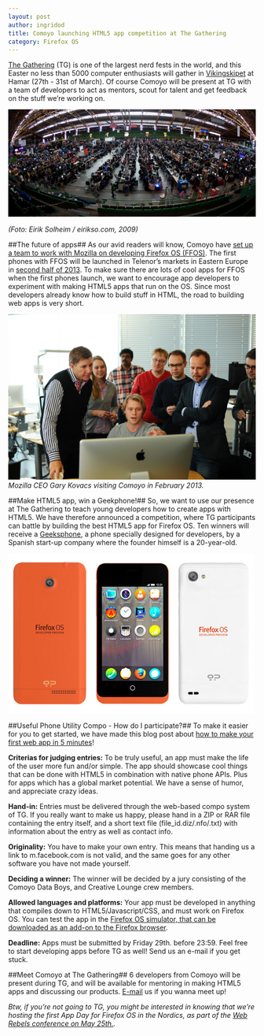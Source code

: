 ```yaml
---
layout: post
author: ingridod
title: Comoyo launching HTML5 app competition at The Gathering
category: Firefox OS
---
```

[The Gathering](http://www.gathering.org/tg13/en) (TG) is one of the largest nerd fests in the world, and this Easter no less than 5000 computer enthusiasts will gather in [Vikingskipet](https://upload.wikimedia.org/wikipedia/commons/3/3c/Vikingskipet_profile.jpg) at Hamar (27th - 31st of March). Of course Comoyo will be present at TG with a team of developers to act as mentors, scout for talent and get feedback on the stuff we’re working on.

![The Gathering 2009](/assets/img/posts/comoyo-at-TG/The_Gathering_2009_by_NRKbeta.jpg)

_(Foto: Eirik Solheim / eirikso.com, 2009)_

##The future of apps##
As our avid readers will know, Comoyo have [set up a team to work with Mozilla on developing Firefox OS (FFOS)](http://comoyo.github.com/blog/2012/12/18/Firefox-OS-challenges-the-closed-mobile-ecosystems/). The first phones with FFOS will be launched in Telenor’s markets in Eastern Europe in [second half of 2013](http://www.telenor.com/news-and-media/press-releases/2013/telenor-to-rollout-firefox-os-smartphones-in-2013/). To make sure there are lots of cool apps for FFOS when the first phones launch, we want to encourage app developers to experiment with making HTML5 apps that run on the OS. Since most developers already know how to build stuff in HTML, the road to building web apps is very short.

![Mozilla CEO visits Comoyo](/assets/img/posts/comoyo-at-TG/kovacs-at-comoyo.JPG)
_Mozilla CEO Gary Kovacs visiting Comoyo in February 2013._

##Make HTML5 app, win a Geekphone!##
So, we want to use our presence at The Gathering to teach young developers how to create apps with HTML5. We have therefore announced a competition, where TG participants can battle by building the best HTML5 app for Firefox OS. Ten winners will receive a [Geeksphone](http://www.geeksphone.com/), a phone specially designed for developers, by a Spanish start-up company where the founder himself is a 20-year-old.

![Geeksphone](/assets/img/posts/comoyo-at-TG/geeksphone.jpg)

##Useful Phone Utility Compo - How do I participate?##
To make it easier for you to get started, we have made this blog post about [how to make your first web app in 5 minutes](http://comoyo.github.com/blog/2013/03/12/first-ffos-app/)!

**Criterias for judging entries:**
To be truly useful, an app must make the life of the user more fun and/or simple. The app should showcase cool things that can be done with HTML5 in combination with native phone APIs. Plus for apps which has a global market potential. We have a sense of humor, and appreciate crazy ideas.

**Hand-in:**
Entries must be delivered through the web-based compo system of TG.
If you really want to make us happy, please hand in a ZIP or RAR file containing the entry itself, and a short text file (file_id.diz/.nfo/.txt) with information about the entry as well as contact info.

**Originality:**
You have to make your own entry. This means that handing us a link to m.facebook.com is not valid, and the same goes for any other software you have not made yourself.

**Deciding a winner:**
The winner will be decided by a jury consisting of the Comoyo Data Boys, and Creative Lounge crew members.

**Allowed languages and platforms:**
Your app must be developed in anything that compiles down to HTML5/Javascript/CSS, and must work on Firefox OS. You can test the app in the [Firefox OS simulator, that can be downloaded as an add-on to the Firefox browser](https://addons.mozilla.org/en-US/firefox/addon/firefox-os-simulator/).

**Deadline:**
Apps must be submitted by Friday 29th. before 23:59. Feel free to start developing apps before TG as well! Send us an e-mail if you get stuck.

##Meet Comoyo at The Gathering##
6 developers from Comoyo will be present during TG, and will be available for mentoring in making HTML5 apps and discussing our products. [E-mail](mailto:gathering@comoyo.com) us if you wanna meet up!

_Btw, if you’re not going to TG, you might be interested in knowing that we’re hosting the first App Day for Firefox OS in the Nordics, as part of the [Web Rebels conference on May 25th.](http://webrebels.org/)._ 
